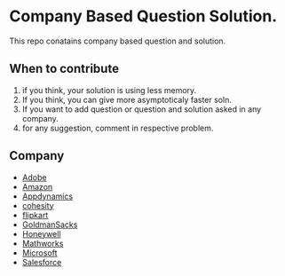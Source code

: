 # Company Based Question Solution.
This repo conatains company based question and solution.

## When to contribute
1. if you think, your solution is using less memory.
2. If you think, you can give more asymptoticaly faster soln.
3. If you want to add question or question and solution asked in any company.
4. for any suggestion, comment in respective problem.

## Company
- [Adobe](adobe)
- [Amazon](amzon)
- [Appdynamics](appDynamics)
- [cohesity](cohesity)
- [flipkart](flipkart)
- [GoldmanSacks](GoldmanSacks)
- [Honeywell](honeywell)
- [Mathworks](mathworks)
- [Microsoft](microsoft)
- [Salesforce](salesforce)

